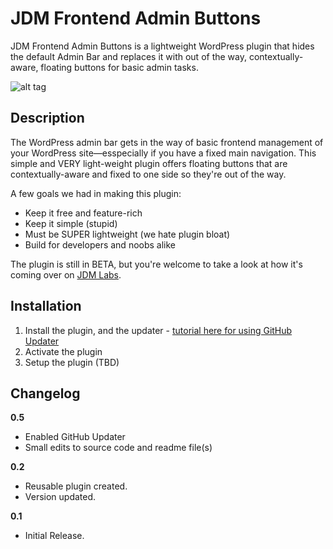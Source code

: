 # JDM Frontend Admin Buttons
JDM Frontend Admin Buttons is a lightweight WordPress plugin that hides the default Admin Bar and replaces it with out of the way, contextually-aware, floating buttons for basic admin tasks.

![alt tag](http://labs.jdmdigital.co/wp-content/uploads/sites/4/2015/12/frontend-admin-buttons-header.png)

## Description
The WordPress admin bar gets in the way of basic frontend management of your WordPress site&mdash;esspecially if you have a fixed main navigation.  This simple and VERY light-weight plugin offers floating buttons that are contextually-aware and fixed to one side so they're out of the way.

A few goals we had in making this plugin:

*	Keep it free and feature-rich
*	Keep it simple (stupid)
*	Must be SUPER lightweight (we hate plugin bloat)
*	Build for developers and noobs alike

The plugin is still in BETA, but you're welcome to take a look at how it's coming over on <a href="http://labs.jdmdigital.co/plugins/frontend-admin-buttons/" target="_blank">JDM Labs</a>.

## Installation
1. Install the plugin, and the updater - [tutorial here for using GitHub Updater](http://labs.jdmdigital.co/plugins/github-updates/)
2. Activate the plugin
3. Setup the plugin (TBD)

## Changelog

**0.5**
* Enabled GitHub Updater
* Small edits to source code and readme file(s)

**0.2**
* Reusable plugin created.
* Version updated.

**0.1**
* Initial Release.